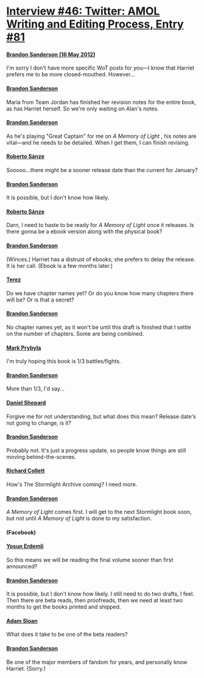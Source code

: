 # [Interview #46: Twitter: AMOL Writing and Editing Process, Entry #81](https://www.theoryland.com/intvmain.php?i=46#81)

#### [Brandon Sanderson (16 May 2012)](https://twitter.com/BrandSanderson/status/202864922756001793)

I'm sorry I don't have more specific WoT posts for you—I know that Harriet prefers me to be more closed-mouthed. However...

#### [Brandon Sanderson](https://twitter.com/BrandSanderson/status/202865075529334784)

Maria from Team Jordan has finished her revision notes for the entire book, as has Harriet herself. So we're only waiting on Alan's notes.

#### [Brandon Sanderson](https://twitter.com/BrandSanderson/status/202865283566813184)

As he's playing "Great Captain" for me on
*A Memory of Light*
, his notes are vital—and he needs to be detailed. When I get them, I can finish revising.

#### [Roberto Sánze](https://twitter.com/robsainz/status/202866931148128256)

Sooooo...there might be a sooner release date than the current for January?

#### [Brandon Sanderson](https://twitter.com/BrandSanderson/status/202867109372497920)

It is possible, but I don't know how likely.

#### [Roberto Sánze](https://twitter.com/robsainz/status/202867486960533504)

Darn, I need to haste to be ready for
*A Memory of Light*
once it releases. Is there gonna be a ebook version along with the physical book?

#### [Brandon Sanderson](https://twitter.com/BrandSanderson/status/202867911067574272)

(Winces.) Harriet has a distrust of ebooks; she prefers to delay the release. It is her call. (Ebook is a few months later.)

#### [Terez](https://twitter.com/Terez27/status/202870594893660161)

Do we have chapter names yet? Or do you know how many chapters there will be? Or is that a secret?

#### [Brandon Sanderson](https://twitter.com/BrandSanderson/status/202871176723312640)

No chapter names yet, as it won't be until this draft is finished that I settle on the number of chapters. Some are being combined.

#### [Mark Prybyla](https://twitter.com/DFaninFla/status/202876831102275584)

I'm truly hoping this book is 1/3 battles/fights.

#### [Brandon Sanderson](https://twitter.com/BrandSanderson/status/202879295792750592)

More than 1/3, I'd say...

#### [Daniel Shepard](https://twitter.com/The81stShepard/status/202870928009474049)

Forgive me for not understanding, but what does this mean? Release date's not going to change, is it?

#### [Brandon Sanderson](https://twitter.com/BrandSanderson/status/202871282843398144)

Probably not. It's just a progress update, so people know things are still moving behind-the-scenes.

#### [Richard Collett](https://twitter.com/Collett19/status/202865406636077056)

How's The Stormlight Archive coming? I need more.

#### [Brandon Sanderson](https://twitter.com/BrandSanderson/status/202867005643165699)

*A Memory of Light*
comes first. I will get to the next Stormlight book soon, but not until
*A Memory of Light*
is done to my satisfaction.

#### (Facebook)

  

#### [Yosun Erdemli](http://www.facebook.com/Mistborn/posts/10150816002635009?comment_id=21591159&offset=0&total_comments=22)

So this means we will be reading the final volume sooner than first announced?

#### [Brandon Sanderson](http://www.facebook.com/Mistborn/posts/10150816002635009?comment_id=21591176&offset=0&total_comments=22)

It is possible, but I don't know how likely. I still need to do two drafts, I feel. Then there are beta reads, then proofreads, then we need at least two months to get the books printed and shipped.

#### [Adam Sloan](http://www.facebook.com/Mistborn/posts/10150816002635009?comment_id=21591233&offset=0&total_comments=22)

What does it take to be one of the beta readers?

#### [Brandon Sanderson](http://www.facebook.com/Mistborn/posts/10150816002635009?comment_id=21591306&offset=0&total_comments=22)

Be one of the major members of fandom for years, and personally know Harriet. (Sorry.)

